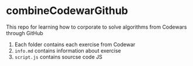# combineCodewarGithub
This repo for learning how to corporate to solve algorithms from Codewars through GitHub
1. Each folder contains each exercise from Codewar
2. `info.md` contains information about exercise
3. `script.js` contains sourcse code JS
